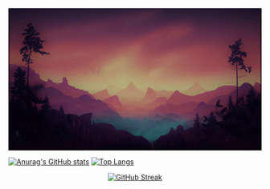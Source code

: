 <img align="center" alt="Coding" width="800" src="ezgif.com-gif-maker.gif">

[![Anurag's GitHub stats](https://github-readme-stats.vercel.app/api?username=NailUspanov&theme=radical&hide=issues,stars&show_icons=true&hide_border=true&card_width=200)](https://github.com/anuraghazra/github-readme-stats)
[![Top Langs](https://github-readme-stats.vercel.app/api/top-langs/?username=NailUspanov&hide=html,css,aspnet&theme=radical&card_width=250&height=100l&hide_border=true&layout=compact)](https://github.com/anuraghazra/github-readme-stats)
    <p align="center"> [![GitHub Streak](http://github-readme-streak-stats.herokuapp.com?user=NaIlUspanov&theme=radical&hide_border=true&date_format=j%20M%5B%20Y%5D)](https://git.io/streak-stats) </p>


<!--
**NailUspanov/NailUspanov** is a ✨ _special_ ✨ repository because its `README.md` (this file) appears on your GitHub profile.

Here are some ideas to get you started:

- 🔭 I’m currently working on ...
- 🌱 I’m currently learning ...
- 👯 I’m looking to collaborate on ...
- 🤔 I’m looking for help with ...
- 💬 Ask me about ...
- 📫 How to reach me: ...
- 😄 Pronouns: ...
- ⚡ Fun fact: ...
-->
